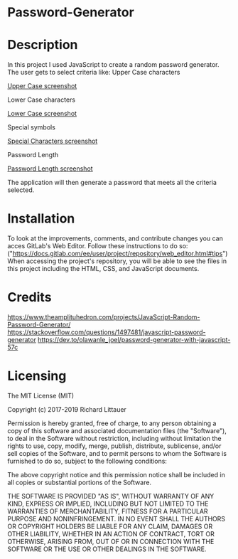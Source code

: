 # Password-Generator

# Description
In this project I used JavaScript to create a random password generator. The user gets to select criteria like:
Upper Case characters

[Upper Case screenshot](assets/uppercase.png)

Lower Case characters

[Lower Case screenshot](assets/lowercase.png)

Special symbols

[Special Characters screenshot](assets/special-characters.png)

Password Length

[Password Length screenshot](assets/length.png)

The application will then generate a password that meets all the criteria selected.

# Installation

To look at the improvements, comments, and contribute changes you can acces GitLab's Web Editor. Follow these instructions to do so: ("https://docs.gitlab.com/ee/user/project/repository/web_editor.html#tips") When accessing the project's repository, you will be able to see the files in this project including the HTML, CSS, and JavaScript documents.

# Credits
https://www.theamplituhedron.com/projects/JavaScript-Random-Password-Generator/
https://stackoverflow.com/questions/1497481/javascript-password-generator
https://dev.to/olawanle_joel/password-generator-with-javascript-57c

# Licensing


The MIT License (MIT)

Copyright (c) 2017-2019 Richard Littauer

Permission is hereby granted, free of charge, to any person obtaining a copy
of this software and associated documentation files (the "Software"), to deal
in the Software without restriction, including without limitation the rights
to use, copy, modify, merge, publish, distribute, sublicense, and/or sell
copies of the Software, and to permit persons to whom the Software is
furnished to do so, subject to the following conditions:

The above copyright notice and this permission notice shall be included in all
copies or substantial portions of the Software.

THE SOFTWARE IS PROVIDED "AS IS", WITHOUT WARRANTY OF ANY KIND, EXPRESS OR
IMPLIED, INCLUDING BUT NOT LIMITED TO THE WARRANTIES OF MERCHANTABILITY,
FITNESS FOR A PARTICULAR PURPOSE AND NONINFRINGEMENT. IN NO EVENT SHALL THE
AUTHORS OR COPYRIGHT HOLDERS BE LIABLE FOR ANY CLAIM, DAMAGES OR OTHER
LIABILITY, WHETHER IN AN ACTION OF CONTRACT, TORT OR OTHERWISE, ARISING FROM,
OUT OF OR IN CONNECTION WITH THE SOFTWARE OR THE USE OR OTHER DEALINGS IN THE
SOFTWARE.